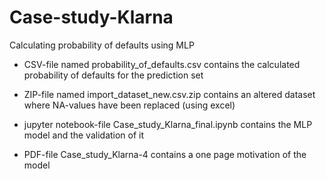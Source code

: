 # Case-study-Klarna
Calculating probability of defaults using MLP

- CSV-file named probability_of_defaults.csv contains the calculated probability of defaults for the prediction set

- ZIP-file named import_dataset_new.csv.zip contains an altered dataset where NA-values have been replaced (using excel)

- jupyter notebook-file Case_study_Klarna_final.ipynb contains the MLP model and the validation of it

- PDF-file Case_study_Klarna-4 contains a one page motivation of the model 
